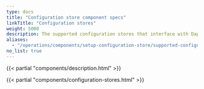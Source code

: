 ```yaml
---
type: docs
title: "Configuration store component specs"
linkTitle: "Configuration stores"
weight: 5000
description: The supported configuration stores that interface with Dapr
aliases:
  - "/operations/components/setup-configuration-store/supported-configuration-stores/"
no_list: true
---
```


{{< partial "components/description.html" >}}

{{< partial "components/configuration-stores.html" >}}
